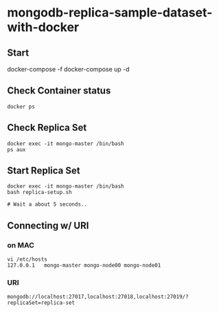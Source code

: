 # mongodb-replica-sample-dataset-with-docker

## Start

docker-compose -f docker-compose up -d

## Check Container status

```shell
docker ps
```

## Check Replica Set

```shell
docker exec -it mongo-master /bin/bash
ps aux
```

## Start Replica Set

```shell
docker exec -it mongo-master /bin/bash
bash replica-setup.sh

# Wait a about 5 seconds..
```

## Connecting w/ URI

### on MAC

```shell
vi /etc/hosts
127.0.0.1   mongo-master mongo-node00 mongo-node01
```

### URI

```shell
mongodb://localhost:27017,localhost:27018,localhost:27019/?replicaSet=replica-set
```
